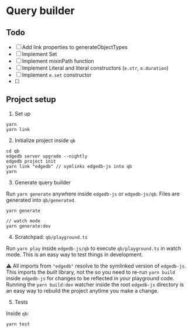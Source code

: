# Query builder

## Todo

- [ ] Add link properties to generateObjectTypes
- [ ] Implement Set
- [ ] Implement mixinPath function
- [ ] Implement Literal and literal constructors (`e.str`, `e.duration`)
- [ ] Implement `e.set` constructor
- [ ]

## Project setup

1. Set up

```
yarn
yarn link
```

2. Initialize project inside `qb`

```
cd qb
edgedb server upgrade --nightly
edgedb project init
yarn link "edgedb" // symlinks edgedb-js into qb
yarn
```

3. Generate query builder

Run `yarn generate` anywhere inside `edgedb-js` or `edgedb-js/qb`. Files are generated into `qb/generated`.

```
yarn generate

// watch mode
yarn generate:dev
```

4. Scratchpad: `qb/playground.ts`

Run `yarn play` inside `edgedb-js/qb` to execute `qb/playground.ts` in watch mode. This is an easy way to test things in development.

⚠️ All imports from `"edgedb"` resolve to the symlinked version of `edgedb-js`. This imports the _built_ library, not the so you need to re-run `yarn build` inside `edgedb-js` for changes to be reflected in your playground code. Running the `yarn build:dev` watcher inside the root `edgedb-js` directory is an easy way to rebuild the project anytime you make a change.

5. Tests

Inside `qb`:

```
yarn test
```
